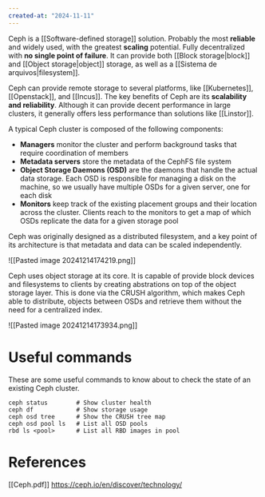 ```yaml
---
created-at: "2024-11-11"
---
```


Ceph is a [[Software-defined storage]] solution. Probably the most **reliable** and widely used, with the greatest **scaling** potential. Fully decentralized with **no single point of failure**. It can provide both [[Block storage|block]] and [[Object storage|object]] storage, as well as a [[Sistema de arquivos|filesystem]].

Ceph can provide remote storage to several platforms, like [[Kubernetes]], [[Openstack]], and [[Incus]]. The key benefits of Ceph are its **scalability and reliability**. Although it can provide decent performance in large clusters, it generally offers less performance than solutions like [[Linstor]].

A typical Ceph cluster is composed of the following components:

- **Managers** monitor the cluster and perform background tasks that require coordination of members
- **Metadata servers** store the metadata of the CephFS file system
- **Object Storage Daemons (OSD)** are the daemons that handle the actual data storage. Each OSD is responsible for managing a disk on the machine, so we usually have multiple OSDs for a given server, one for each disk
- **Monitors** keep track of the existing placement groups and their location across the cluster. Clients reach to the monitors to get a map of which OSDs replicate the data for a given storage pool

Ceph was originally designed as a distributed filesystem, and a key point of its architecture is that metadata and data can be scaled independently.

![[Pasted image 20241214174219.png]]

Ceph uses object storage at its core. It is capable of provide block devices and filesystems to clients by creating abstrations on top of the object storage layer. This is done via the CRUSH algorithm, which makes Ceph able to distribute, objects between OSDs and retrieve them without the need for a centralized index.

![[Pasted image 20241214173934.png]]

# Useful commands

These are some useful commands to know about to check the state of an existing Ceph cluster. 

```
ceph status        # Show cluster health
ceph df            # Show storage usage
ceph osd tree      # Show the CRUSH tree map
ceph osd pool ls   # List all OSD pools
rbd ls <pool>      # List all RBD images in pool
```

# References

[[Ceph.pdf]]
https://ceph.io/en/discover/technology/
